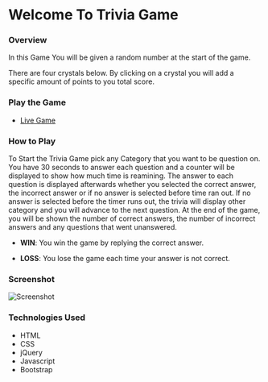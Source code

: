 # Welcome To Trivia Game

### Overview

In this Game You will be given a random number at the start of the game.

There are four crystals below. By clicking on a crystal you will add a specific amount of points to you total score. 

### Play the Game

* [Live Game](https://yunusib12.github.io/TriviaGame/)


### How to Play

To Start the Trivia Game pick any Category that you want to be question on. You have 30 seconds to answer each question and a counter will be displayed to show how much time is reamining. The answer to each question is displayed afterwards whether you selected the correct answer, the incorrect answer or if no answer is selected before time ran out. If no answer is selected before the timer runs out, the trivia will display other category and you will advance to the next question. At the end of the game, you will be shown the number of correct answers, the number of incorrect answers and any questions that went unanswered.


* **WIN**: You win the game by replying the correct answer.

* **LOSS**: You lose the game each time your answer is not correct.

### Screenshot

![Screenshot](https://yunusib12.github.io/TriviaGame/assets/images/trivia-thumbnail.png)

### Technologies Used
* HTML
* CSS
* jQuery
* Javascript
* Bootstrap